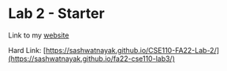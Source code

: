 # Lab 2 - Starter

Link to my [website]([https://sashwatnayak.github.io/CSE110-FA22-Lab-2/](https://sashwatnayak.github.io/fa22-cse110-lab3/))

Hard Link: [https://sashwatnayak.github.io/CSE110-FA22-Lab-2/](https://sashwatnayak.github.io/fa22-cse110-lab3/)
